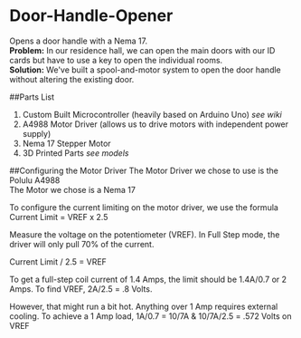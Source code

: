 # Door-Handle-Opener

Opens a door handle with a Nema 17.  
**Problem:** In our residence hall, we can open the main doors with our ID cards but have to use a key to open the individual rooms.  
**Solution:** We've built a spool-and-motor system to open the door handle without altering the existing door.

##Parts List
1. Custom Built Microcontroller (heavily based on Arduino Uno) <em>see wiki</em>
2. A4988 Motor Driver (allows us to drive motors with independent power supply)
3. Nema 17 Stepper Motor
4. 3D Printed Parts <em>see models</em>

##Configuring the Motor Driver
The Motor Driver we chose to use is the Polulu A4988  
The Motor we chose is a Nema 17

To configure the current limiting on the motor driver, we use the formula
Current Limit = VREF x 2.5

Measure the voltage on the potentiometer (VREF). In Full Step mode, the driver will
only pull 70% of the current.

Current Limit / 2.5 = VREF

To get a full-step coil current of 1.4 Amps, the limit should be 1.4A/0.7 or 2
Amps. To find VREF, 2A/2.5 = .8 Volts. 

However, that might run a bit hot. Anything over 1 Amp requires external
cooling. To achieve a 1 Amp load,
1A/0.7 = 10/7A & 10/7A/2.5 = .572 Volts on VREF
